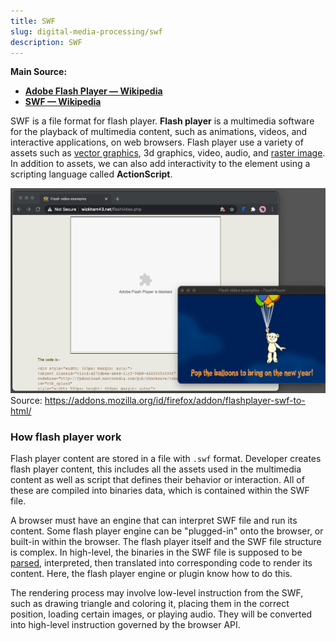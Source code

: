 ```yaml
---
title: SWF
slug: digital-media-processing/swf
description: SWF
---
```


**Main Source:**

- **[Adobe Flash Player — Wikipedia](https://en.wikipedia.org/wiki/Adobe_Flash_Player)**
- **[SWF — Wikipedia](https://en.wikipedia.org/wiki/SWF)**

SWF is a file format for flash player. **Flash player** is a multimedia software for the playback of multimedia content, such as animations, videos, and interactive applications, on web browsers. Flash player use a variety of assets such as [vector graphics](/computer-graphics/computer-images-part-1), 3d graphics, video, audio, and [raster image](/computer-graphics/computer-images-part-1). In addition to assets, we can also add interactivity to the element using a scripting language called **ActionScript**.

![Example of flash player animation](./flash-player-example.png)  
Source: https://addons.mozilla.org/id/firefox/addon/flashplayer-swf-to-html/

### How flash player work

Flash player content are stored in a file with `.swf` format. Developer creates flash player content, this includes all the assets used in the multimedia content as well as script that defines their behavior or interaction. All of these are compiled into binaries data, which is contained within the SWF file.

A browser must have an engine that can interpret SWF file and run its content. Some flash player engine can be "plugged-in" onto the browser, or built-in within the browser. The flash player itself and the SWF file structure is complex. In high-level, the binaries in the SWF file is supposed to be [parsed](/compilers-and-programming-languages/parsing), interpreted, then translated into corresponding code to render its content. Here, the flash player engine or plugin know how to do this.

The rendering process may involve low-level instruction from the SWF, such as drawing triangle and coloring it, placing them in the correct position, loading certain images, or playing audio. They will be converted into high-level instruction governed by the browser API.
